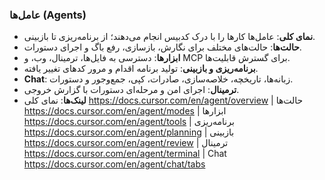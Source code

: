 ### عامل‌ها (Agents)

- **نمای کلی**: عامل‌ها کارها را با درک کدبیس انجام می‌دهند؛ از برنامه‌ریزی تا بازبینی.
- **حالت‌ها**: حالت‌های مختلف برای نگارش، بازسازی، رفع باگ و اجرای دستورات.
- **ابزارها**: دسترسی به فایل‌ها، ترمینال، وب، و MCP برای گسترش قابلیت‌ها.
- **برنامه‌ریزی و بازبینی**: تولید برنامه اقدام و مرور کدهای تغییر یافته.
- **Chat**: زبانه‌ها، تاریخچه، خلاصه‌سازی، صادرات، کپی، جمع‌وجور و دستورات.
- **ترمینال**: اجرای امن و مرحله‌ای دستورات با گزارش خروجی.
- **لینک‌ها**: نمای کلی https://docs.cursor.com/en/agent/overview | حالت‌ها https://docs.cursor.com/en/agent/modes | ابزارها https://docs.cursor.com/en/agent/tools | برنامه‌ریزی https://docs.cursor.com/en/agent/planning | بازبینی https://docs.cursor.com/en/agent/review | ترمینال https://docs.cursor.com/en/agent/terminal | Chat https://docs.cursor.com/en/agent/chat/tabs
